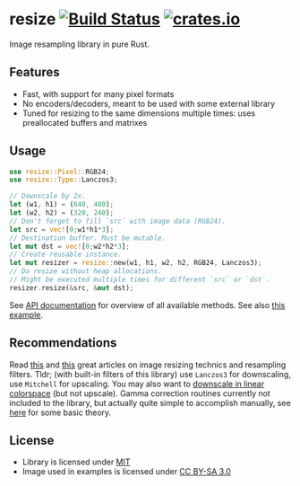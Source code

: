 # resize [![Build Status](https://travis-ci.org/PistonDevelopers/resize.png?branch=master)](https://travis-ci.org/PistonDevelopers/resize) [![crates.io](https://img.shields.io/crates/v/resize.svg)](https://crates.rs/crates/resize)

Image resampling library in pure Rust.

## Features

* Fast, with support for many pixel formats
* No encoders/decoders, meant to be used with some external library
* Tuned for resizing to the same dimensions multiple times: uses preallocated buffers and matrixes

## Usage

```rust
use resize::Pixel::RGB24;
use resize::Type::Lanczos3;

// Downscale by 2x.
let (w1, h1) = (640, 480);
let (w2, h2) = (320, 240);
// Don't forget to fill `src` with image data (RGB24).
let src = vec![0;w1*h1*3];
// Destination buffer. Must be mutable.
let mut dst = vec![0;w2*h2*3];
// Create reusable instance.
let mut resizer = resize::new(w1, h1, w2, h2, RGB24, Lanczos3);
// Do resize without heap allocations.
// Might be executed multiple times for different `src` or `dst`.
resizer.resize(&src, &mut dst);
```

See [API documentation](http://docs.piston.rs/resize/resize/) for overview of all available methods. See also [this example](https://github.com/PistonDevelopers/resize/blob/master/examples/resize.rs).

## Recommendations

Read [this](https://www.imagemagick.org/Usage/filter/) and [this](https://www.imagemagick.org/Usage/filter/nicolas/) great articles on image resizing technics and resampling filters. Tldr; (with built-in filters of this library) use `Lanczos3` for downscaling, use `Mitchell` for upscaling. You may also want to [downscale in linear colorspace](https://www.imagemagick.org/Usage/resize/#resize_colorspace) (but not upscale). Gamma correction routines currently not included to the library, but actually quite simple to accomplish manually, see [here](https://en.wikipedia.org/wiki/Gamma_correction) for some basic theory.

## License

* Library is licensed under [MIT](LICENSE)
* Image used in examples is licensed under [CC BY-SA 3.0](https://commons.wikimedia.org/wiki/File%3A08-2011._Panthera_tigris_tigris_-_Texas_Park_-_Lanzarote_-TP04.jpg)
